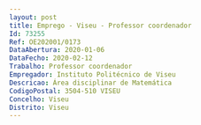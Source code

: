 ```yaml
--- 
layout: post
title: Emprego - Viseu - Professor coordenador
Id: 73255
Ref: OE202001/0173
DataAbertura: 2020-01-06
DataFecho: 2020-02-12
Trabalho: Professor coordenador
Empregador: Instituto Politécnico de Viseu
Descricao: Área disciplinar de Matemática
CodigoPostal: 3504-510 VISEU
Concelho: Viseu
Distrito: Viseu
--- 
```

